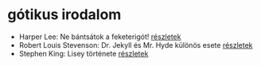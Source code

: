 # gótikus irodalom

- Harper Lee: Ne bántsátok a feketerigót! [részletek](../_details/Harper%20Lee.md#id_987)
- Robert Louis Stevenson: Dr. Jekyll és Mr. Hyde különös esete [részletek](../_details/Robert%20Louis%20Stevenson.md#id_615)
- Stephen King: Lisey története [részletek](../_details/Stephen%20King.md#id_546)
